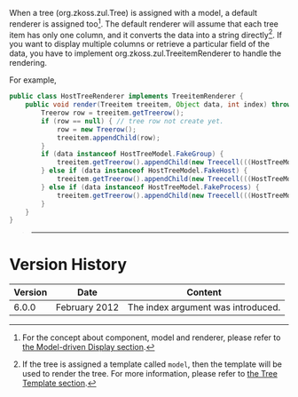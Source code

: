 When a tree (<javadoc>org.zkoss.zul.Tree</javadoc>) is assigned with a
model, a default renderer is assigned too[^1]. The default renderer will
assume that each tree item has only one column, and it converts the data
into a string directly[^2]. If you want to display multiple columns or
retrieve a particular field of the data, you have to implement
<javadoc type="interface">org.zkoss.zul.TreeitemRenderer</javadoc> to
handle the rendering.

For example,

``` java
public class HostTreeRenderer implements TreeitemRenderer {
    public void render(Treeitem treeitem, Object data, int index) throws Exception {
        Treerow row = treeitem.getTreerow();
        if (row == null) { // tree row not create yet.
            row = new Treerow();
            treeitem.appendChild(row);
        }
        if (data instanceof HostTreeModel.FakeGroup) {
            treeitem.getTreerow().appendChild(new Treecell(((HostTreeModel.FakeGroup)data).getName()));
        } else if (data instanceof HostTreeModel.FakeHost) {
            treeitem.getTreerow().appendChild(new Treecell(((HostTreeModel.FakeHost)data).getName()));
        } else if (data instanceof HostTreeModel.FakeProcess) {
            treeitem.getTreerow().appendChild(new Treecell(((HostTreeModel.FakeProcess)data).getName()));
        }
    }
}
```

> ------------------------------------------------------------------------
>
> <references/>

# Version History

| Version | Date          | Content                            |
|---------|---------------|------------------------------------|
| 6.0.0   | February 2012 | The index argument was introduced. |

[^1]: For the concept about component, model and renderer, please refer
    to [the Model-driven Display
    section](ZK_Developer's_Reference/MVC/Model/List_Model#Model-driven_Display).

[^2]: If the tree is assigned a template called `model`, then the
    template will be used to render the tree. For more information,
    please refer to [the Tree Template
    section](ZK_Developer's_Reference/MVC/View/Template/Tree_Template).
